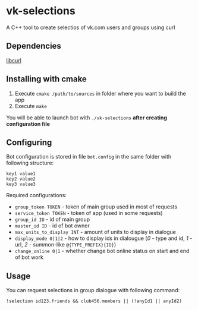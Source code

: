 # vk-selections
A C++ tool to create selectios of vk.com users and groups using curl


## Dependencies
[libcurl](https://curl.haxx.se/libcurl/)


## Installing with cmake
1. Execute `cmake /path/to/sources` in folder where you want to build the app
2. Execute `make`

You will be able to launch bot with `./vk-selections` **after creating configuration file**


## Configuring
Bot configuration is stored in file `bot.config` in the same folder with following structure:

`key1 value1`  
`key2 value2`  
`key3 value3`

Required configurations:
* `group_token TOKEN` - token of main group used in most of requests
* `service_token TOKEN` - token of app (used in some requests)
* `group_id ID` - id of main group
* `master_id ID` - id of bot owner
* `max_units_to_display INT` - amount of units to display in dialogue
* `display_mode 0|1|2` - how to display ids in dialougue (*0* - type and id, *1* - url, *2* - summon-like `@{TYPE_PREFIX}{ID}`)
* `change_online 0|1` - whether change bot online status on start and end of bot work


## Usage
You can request selections in group dialogue with following command:

`!selection id123.friends && club456.members || (!anyId1 || anyId2)`

